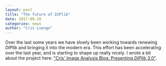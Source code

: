 ```yaml
---
layout: post
title: "The future of DIPlib"
date: 2017-09-28
categories: news
author: "Cris Luengo"
---
```


Over the last some years we have slowly been working towards renewing *DIPlib*
and bringing it into the modern era. This effort has been accelerating over
the last year, and is starting to shape up really nicely.
I wrote a bit about the project here:
["Cris' Image Analysis Blog: Presenting *DIPlib* 3.0"](https://www.crisluengo.net/archives/874).
